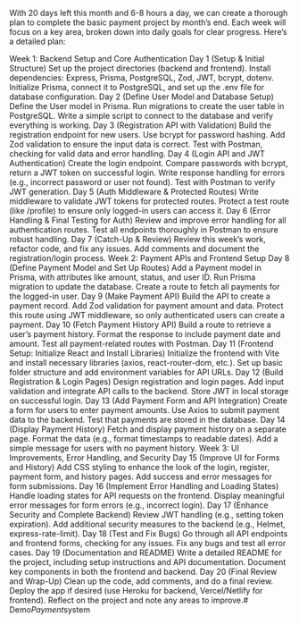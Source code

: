 With 20 days left this month and 6-8 hours a day, we can create a thorough plan to complete the basic payment project by month’s end. Each week will focus on a key area, broken down into daily goals for clear progress. Here’s a detailed plan:

Week 1: Backend Setup and Core Authentication
Day 1 (Setup & Initial Structure)
Set up the project directories (backend and frontend).
Install dependencies: Express, Prisma, PostgreSQL, Zod, JWT, bcrypt, dotenv.
Initialize Prisma, connect it to PostgreSQL, and set up the .env file for database configuration.
Day 2 (Define User Model and Database Setup)
Define the User model in Prisma.
Run migrations to create the user table in PostgreSQL.
Write a simple script to connect to the database and verify everything is working.
Day 3 (Registration API with Validation)
Build the registration endpoint for new users.
Use bcrypt for password hashing.
Add Zod validation to ensure the input data is correct.
Test with Postman, checking for valid data and error handling.
Day 4 (Login API and JWT Authentication)
Create the login endpoint.
Compare passwords with bcrypt, return a JWT token on successful login.
Write response handling for errors (e.g., incorrect password or user not found).
Test with Postman to verify JWT generation.
Day 5 (Auth Middleware & Protected Routes)
Write middleware to validate JWT tokens for protected routes.
Protect a test route (like /profile) to ensure only logged-in users can access it.
Day 6 (Error Handling & Final Testing for Auth)
Review and improve error handling for all authentication routes.
Test all endpoints thoroughly in Postman to ensure robust handling.
Day 7 (Catch-Up & Review)
Review this week’s work, refactor code, and fix any issues.
Add comments and document the registration/login process.
Week 2: Payment APIs and Frontend Setup
Day 8 (Define Payment Model and Set Up Routes)
Add a Payment model in Prisma, with attributes like amount, status, and user ID.
Run Prisma migration to update the database.
Create a route to fetch all payments for the logged-in user.
Day 9 (Make Payment API)
Build the API to create a payment record.
Add Zod validation for payment amount and data.
Protect this route using JWT middleware, so only authenticated users can create a payment.
Day 10 (Fetch Payment History API)
Build a route to retrieve a user’s payment history.
Format the response to include payment date and amount.
Test all payment-related routes with Postman.
Day 11 (Frontend Setup: Initialize React and Install Libraries)
Initialize the frontend with Vite and install necessary libraries (axios, react-router-dom, etc.).
Set up basic folder structure and add environment variables for API URLs.
Day 12 (Build Registration & Login Pages)
Design registration and login pages.
Add input validation and integrate API calls to the backend.
Store JWT in local storage on successful login.
Day 13 (Add Payment Form and API Integration)
Create a form for users to enter payment amounts.
Use Axios to submit payment data to the backend.
Test that payments are stored in the database.
Day 14 (Display Payment History)
Fetch and display payment history on a separate page.
Format the data (e.g., format timestamps to readable dates).
Add a simple message for users with no payment history.
Week 3: UI Improvements, Error Handling, and Security
Day 15 (Improve UI for Forms and History)
Add CSS styling to enhance the look of the login, register, payment form, and history pages.
Add success and error messages for form submissions.
Day 16 (Implement Error Handling and Loading States)
Handle loading states for API requests on the frontend.
Display meaningful error messages for form errors (e.g., incorrect login).
Day 17 (Enhance Security and Complete Backend)
Review JWT handling (e.g., setting token expiration).
Add additional security measures to the backend (e.g., Helmet, express-rate-limit).
Day 18 (Test and Fix Bugs)
Go through all API endpoints and frontend forms, checking for any issues.
Fix any bugs and test all error cases.
Day 19 (Documentation and README)
Write a detailed README for the project, including setup instructions and API documentation.
Document key components in both the frontend and backend.
Day 20 (Final Review and Wrap-Up)
Clean up the code, add comments, and do a final review.
Deploy the app if desired (use Heroku for backend, Vercel/Netlify for frontend).
Reflect on the project and note any areas to improve.#   D e m o _ P a y m e n t _ s y s t e m  
 
